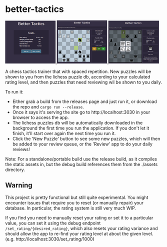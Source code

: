 # better-tactics
<!-- Screenshot gallery -->
<a href="https://raw.githubusercontent.com/catchouli/better_tactics/develop/screenshots/1.png">
  <img src="https://raw.githubusercontent.com/catchouli/better_tactics/develop/screenshots/1.png" width="32%">
</a>
<a href="https://raw.githubusercontent.com/catchouli/better_tactics/develop/screenshots/2.png">
  <img src="https://raw.githubusercontent.com/catchouli/better_tactics/develop/screenshots/2.png" width="32%">
</a>
<a href="https://raw.githubusercontent.com/catchouli/better_tactics/develop/screenshots/3.png">
  <img src="https://raw.githubusercontent.com/catchouli/better_tactics/develop/screenshots/3.png" width="32%">
</a>

A chess tactics trainer that with spaced repetition. New puzzles will be shown to you from the lichess puzzle db, according to your calculated rating level, and then puzzles that need reviewing wil be shown to you daily.

To run it:
* Either grab a build from the releases page and just run it, or download the repo and `cargo run --release`.
* Once it says it's serving the site go to http://localhost:3030 in your browser to access the app.
* The lichess puzzles db will be automatically downloaded in the background the first time you run the application. If you don't let it finish, it'll start over again the next time you run it.
* Click the 'New Puzzle' button to see some new puzzles, which will then be added to your review queue, or the 'Review' app to do your daily reviews!

Note: For a standalone/portable build use the release build, as it compiles the static assets in, but the debug build references them from the ./assets directory.

## Warning
This project is pretty functional but still quite experimental. You might encounter issues that require you to reset (or manually repair) your database. In particular, the rating system is still very much WIP.

If you find you need to manually reset your rating or set it to a particular value, you can set it using the debug endpoint `/set_rating/{desired_rating}`, which also resets your rating variance and should allow the app to re-find your rating level at about the given level. (e.g. http://localhost:3030/set_rating/1000)
